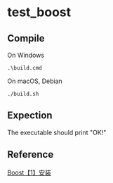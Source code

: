 # test_boost

## Compile

On Windows

```
.\build.cmd
```

On macOS, Debian

```
./build.sh
```

## Expection

The executable should print "OK!"

## Reference

[Boost【1】安装](https://blog.umu618.com/2020/09/11/umutech-boost-1-installation/)

